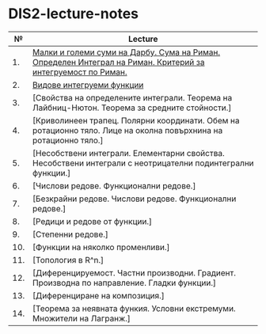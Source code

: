 # DIS2-lecture-notes

| №   | Lecture                                                        |
| --- | -------------------------------------------------------------- |
| 1.  | [Малки и големи суми на Дарбу. Сума на Риман. Определен Интеграл на Риман. Критерий за интегруемост по Риман.](./TeX_files/lecture1.pdf) |
| 2.  | [Видове интегруеми функции](./TeX_files/lecture1.pdf)          |
| 3.  | [Свойства на определените интеграли. Теорема на Лайбниц-Нютон. Теорема за средните стойности.] |
| 4.  | [Криволинеен трапец. Полярни координати. Обем на ротационно тяло. Лице на околна повърхнина на ротационно тяло.] |
| 5.  | [Несобствени интеграли. Елементарни свойства. Несобствени интеграли с неотрицателни подинтегрални функции.] |
| 6.  | [Числови редове. Функционални редове.] |
| 7.  | [Безкрайни редове. Числови редове. Функционални редове.] |
| 8.  | [Редици и редове от функции.] |
| 9.  | [Степенни редове.] |
| 10. | [Функции на няколко променливи.] |
| 11. | [Топология в R^n.] |
| 12. | [Диференцируемост. Частни производни. Градиент. Производна по направление. Гладки функции.] |
| 13. | [Диференциране на композиция.] |
| 14. | [Теорема за неявната функия. Условни екстремуми. Множители на Лагранж.] |
